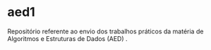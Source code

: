 # aed1
Repositório referente ao envio dos trabalhos práticos da matéria de Algoritmos e Estruturas de Dados (AED) .
